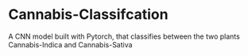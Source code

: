 # Cannabis-Classifcation
A CNN model built with Pytorch, that classifies between the two plants Cannabis-Indica and Cannabis-Sativa
